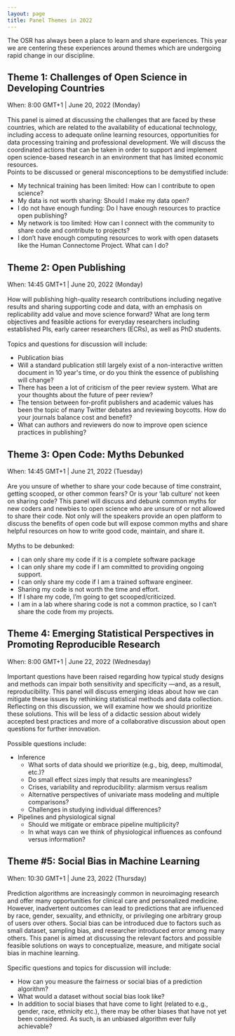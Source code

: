 ```yaml
---
layout: page
title: Panel Themes in 2022
---
```


<html>
<script>

function getPanelSpeakersForPanelName(panelName) {
  const speakers = {{ site.data.speakers | jsonify }};
  const panelSpeakers = speakers.filter(speaker => speaker.Panel !== undefined);
  return panelSpeakers.filter(speaker => (speaker.Panel.toLowerCase().includes(panelName.toLowerCase())));
}

function getUrlForSpeaker(speaker) {
  // Take website if available, then twitter, then github

  if (speaker.Website) {
    return speaker.Website;
  }
  if (speaker.Twitter) {
    return speaker.Twitter;
  }
  if (speaker.Github) {
    return speaker.Github;
  }

  return "";
}

function emptyStringForNull(element) {
  const out = element ? element : "";
  return out;
}

function getImageAssetPathForSpeaker(speaker) {
  return `../img/speakers/${speaker.Name.toLowerCase().replaceAll(' ', '_')}.jpg`;
}

function formatSpeakerDiv(speaker) {
  if (!speaker.Name || speaker.Name === "") {
    return "";
  }

  const speakerUrl = getUrlForSpeaker(speaker);

  return `
    <div>
      <a style="color:#05323F" href="${speakerUrl}">
        <img
          src=${getImageAssetPathForSpeaker(speaker)}
          style="height:200px; border-radius:50%;">

        <h3>${speaker.Name}</h3>
        ${speaker.Job ? `<h4>${speaker.Job}</h4>` : ""}
        ${speaker.Affiliation ? `<h6>${speaker.Affiliation}</h6>` : ""}
      </a>
      ${speaker.Twitter ? `<a target="_blank" href="${speaker.Twitter}"><i class="fa fa-twitter fa-2x"></i></a>` : ""}
      ${speaker.GitHub ? `<a target="_blank" href="${speaker.GitHub}"><i class="fa fa-github fa-2x"></i></a>` : ""}
    </div>
  `;
}

function displayPanel(panelName) {
  const speakers = getPanelSpeakersForPanelName(panelName);
  return `
    ${speakers.map(formatSpeakerDiv).join("")}
  `;
}

</script>
</html>


The OSR has always been a place to learn and share experiences.
This year we are centering these experiences around themes which are undergoing rapid change in our discipline.

## Theme 1: Challenges of Open Science in Developing Countries
When: 8:00 GMT+1 | June 20, 2022 (Monday) <br/>
<br/>
This panel is aimed at discussing the challenges that are faced by these countries, which are related to the availability of educational technology, including access to adequate online learning resources, opportunities for data processing training and professional development. We will discuss the coordinated actions that can be taken in order to support and implement open science-based research in an environment that has limited economic resources.  <br/>
Points to be discussed or general misconceptions to be demystified include: 
* My technical training has been limited: How can I contribute to open science? 
* My data is not worth sharing: Should I make my data open? 
* I do not have enough funding: Do I have enough resources to practice open publishing? 
* My network is too limited: How can I connect with the community to share code and contribute to projects?  
* I don’t have enough computing resources to work with open datasets like the Human Connectome Project. What can I do? 

<html>
<div class="panel-speakers" id="open-science-panel"></div>

<script>
document.getElementById("open-science-panel").innerHTML = displayPanel("Open Science");
</script>
</html>

## Theme 2: Open Publishing
When: 14:45 GMT+1 | June 20, 2022 (Monday) <br/>
<br/>
How will publishing high-quality research contributions including negative results and sharing supporting code and data, with an emphasis on replicability add value and move science forward? What are long term objectives and feasible actions for everyday researchers including established PIs, early career researchers (ECRs), as well as PhD students. <br/>
<br/>
Topics and questions for discussion will include: 
* Publication bias 
* Will a standard publication still largely exist of a non-interactive written document in 10 year's time, or do you think the essence of publishing will change? 
* There has been a lot of criticism of the peer review system. What are your thoughts about the future of peer review? 
* The tension between for-profit publishers and academic values has been the topic of many Twitter debates and reviewing boycotts. How do your journals balance cost and benefit? 
* What can authors and reviewers do now to improve open science practices in publishing? 

<html>
<div class="panel-speakers" id="open-publishing-panel"></div>

<script>
document.getElementById("open-publishing-panel").innerHTML = displayPanel("Open Publishing");
</script>
</html>


## Theme 3: Open Code: Myths Debunked
When: 14:45 GMT+1 | June 21, 2022 (Tuesday) <br/>
<br/>
Are you unsure of whether to share your code because of time constraint, getting scooped, or other common fears? Or is your ‘lab culture’ not keen on sharing code? This panel will discuss and debunk common myths for new coders and newbies to open science who are unsure of or not allowed to share their code. Not only will the speakers provide an open platform to discuss the benefits of open code but will expose common myths and share helpful resources on how to write good code, maintain, and share it.  <br/>
<br/>
Myths to be debunked: 
* I can only share my code if it is a complete software package  
* I can only share my code if I am committed to providing ongoing support. 
* I can only share my code if I am a trained software engineer. 
* Sharing my code is not worth the time and effort. 
* If I share my code, I’m going to get scooped/criticized. 
* I am in a lab where sharing code is not a common practice, so I can’t share the code from my projects. 

<html>
<div class="panel-speakers" id="open-code-panel"></div>

<script>
document.getElementById("open-code-panel").innerHTML = displayPanel("Open Code");
</script>
</html>


## Theme 4: Emerging Statistical Perspectives in Promoting Reproducible Research 
When: 8:00 GMT+1 | June 22, 2022 (Wednesday) <br/>
<br/>
Important questions have been raised regarding how typical study designs and methods can impair both sensitivity and specificity —and, as a result, reproducibility. This panel will discuss emerging ideas about how we can mitigate these issues by rethinking statistical methods and data collection. Reflecting on this discussion, we will examine how we should prioritize these solutions. This will be less of a didactic session about widely accepted best practices and more of a collaborative discussion about open questions for further innovation.<br/>
<br/>
Possible questions include: 
* Inference 
  + What sorts of data should we prioritize (e.g., big, deep, multimodal, etc.)? 
  + Do small effect sizes imply that results are meaningless? 
  + Crises, variability and reproducibility: alarmism versus realism 
  + Alternative perspectives of univariate mass modeling and multiple comparisons? 
  + Challenges in studying individual differences? 
* Pipelines and physiological signal 
  + Should we mitigate or embrace pipeline multiplicity? 
  + In what ways can we think of physiological influences as confound versus information? 


<html>
<div class="panel-speakers" id="statistical-perspectives-panel"></div>

<script>
document.getElementById("statistical-perspectives-panel").innerHTML = displayPanel("Statistical Perspectives");
</script>
</html>

## Theme #5: Social Bias in Machine Learning  
When: 10:30 GMT+1 | June 23, 2022 (Thursday) <br/>
<br/>
Prediction algorithms are increasingly common in neuroimaging research and offer many opportunities for clinical care and personalized medicine. However, inadvertent outcomes can lead to predictions that are influenced by race, gender, sexuality, and ethnicity, or privileging one arbitrary group of users over others. Social bias can be introduced due to factors such as small dataset, sampling bias, and researcher introduced error among many others. This panel is aimed at discussing the relevant factors and possible feasible solutions on ways to conceptualize, measure, and mitigate social bias in machine learning.<br/>
<br/>
Specific questions and topics for discussion will include: 
* How can you measure the fairness or social bias of a prediction algorithm? 
* What would a dataset without social bias look like? 
* In addition to social biases that have come to light (related to e.g., gender, race, ethnicity etc.), there may be other biases that have not yet been considered. As such, is an unbiased algorithm ever fully achievable? 


<html>
<div class="panel-speakers" id="social-bias-panel"></div>

<script>
document.getElementById("social-bias-panel").innerHTML = displayPanel("Social Bias");
</script>
</html>
